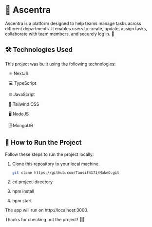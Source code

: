 # 🌟 Ascentra

Ascentra is a platform designed to help teams manage tasks across different departments. It enables users to create, update, assign tasks, collaborate with team members, and securely log in. 🚀

## 🛠️ Technologies Used

This project was built using the following technologies:

&nbsp;&nbsp; ⚛️ NextJS

&nbsp;&nbsp; 💻 TypeScript

&nbsp;&nbsp; 🌐 JavaScript

&nbsp;&nbsp; 🎨 Tailwind CSS

&nbsp;&nbsp; 🖥️ NodeJS

&nbsp;&nbsp; 🗄️ MongoDB

## 🚀 How to Run the Project

Follow these steps to run the project locally:

1. Clone this repository to your local machine.
   ```bash
   git clone https://github.com/Tausif4171/MakeO.git
   
2. cd project-directory
  
3. npm install
  
4. npm start

The app will run on http://localhost:3000.

Thanks for checking out the project! 🙌😊
